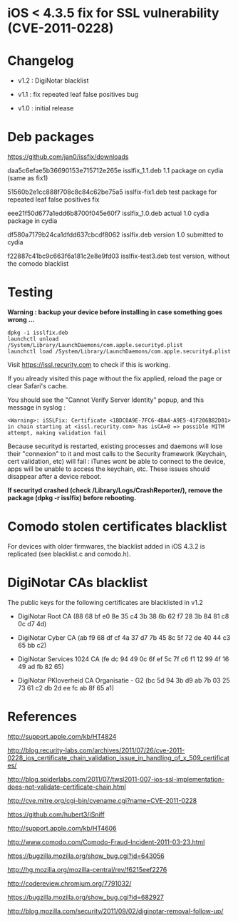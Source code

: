 iOS < 4.3.5 fix for SSL vulnerability (CVE-2011-0228)
=====================================================

Changelog
=========

* v1.2 : DigiNotar blacklist

* v1.1 : fix repeated leaf false positives bug

* v1.0 : initial release

Deb packages
============

https://github.com/jan0/issfix/downloads

daa5c6efae5b36690153e715712e265e  isslfix_1.1.deb
1.1 package on cydia (same as fix1)

51560b2e1cc888f708c8c84c62be75a5  isslfix-fix1.deb
test package for repeated leaf false positives fix

eee21f50d677a1edd6b8700f045e60f7  isslfix_1.0.deb
actual 1.0 cydia package in cydia

df580a7179b24ca1dfdd637cbcdf8062  isslfix.deb
version 1.0 submitted to cydia

f22887c41bc9c663f6a181c2e8e9fd03  isslfix-test3.deb
test version, without the comodo blacklist

Testing
=======

**Warning : backup your device before installing in case something goes wrong ...**

```
dpkg -i isslfix.deb
launchctl unload /System/Library/LaunchDaemons/com.apple.securityd.plist
launchctl load /System/Library/LaunchDaemons/com.apple.securityd.plist
```

Visit https://issl.recurity.com to check if this is working.

If you already visited this page without the fix applied, reload the page or clear Safari's cache.

You should see the "Cannot Verify Server Identity" popup, and this message in syslog :

```
<Warning>: iSSLFix: Certificate <1BDC0A9E-7FC6-4BA4-A9E5-41F206B82D81> in chain starting at <issl.recurity.com> has isCA=0 => possible MITM attempt, making validation fail
```

Because securityd is restarted, existing processes and daemons will lose their "connexion" to it and most calls to the Security framework (Keychain, cert validation, etc) will fail : iTunes wont be able to connect to the device, apps will be unable to access the keychain, etc. These issues should disappear after a device reboot.

**If securityd crashed (check /Library/Logs/CrashReporter/), remove the package (dpkg -r isslfix) before rebooting.**

Comodo stolen certificates blacklist
====================================

For devices with older firmwares, the blacklist added in iOS 4.3.2 is replicated (see blacklist.c and comodo.h).

DigiNotar CAs blacklist
====================================

The public keys for the following certificates are blacklisted in v1.2

* DigiNotar Root CA (88 68 bf e0 8e 35 c4 3b 38 6b 62 f7 28 3b 84 81 c8 0c d7 4d)

* DigiNotar Cyber CA (ab f9 68 df cf 4a 37 d7 7b 45 8c 5f 72 de 40 44 c3 65 bb c2)

* DigiNotar Services 1024 CA (fe dc 94 49 0c 6f ef 5c 7f c6 f1 12 99 4f 16 49 ad fb 82 65)

* DigiNotar PKIoverheid CA Organisatie - G2 (bc 5d 94 3b d9 ab 7b 03 25 73 61 c2 db 2d ee fc ab 8f 65 a1)

References
==========

http://support.apple.com/kb/HT4824

http://blog.recurity-labs.com/archives/2011/07/26/cve-2011-0228_ios_certificate_chain_validation_issue_in_handling_of_x_509_certificates/

http://blog.spiderlabs.com/2011/07/twsl2011-007-ios-ssl-implementation-does-not-validate-certificate-chain.html

http://cve.mitre.org/cgi-bin/cvename.cgi?name=CVE-2011-0228

https://github.com/hubert3/iSniff

http://support.apple.com/kb/HT4606

http://www.comodo.com/Comodo-Fraud-Incident-2011-03-23.html

https://bugzilla.mozilla.org/show_bug.cgi?id=643056

http://hg.mozilla.org/mozilla-central/rev/f6215eef2276

http://codereview.chromium.org/7791032/

https://bugzilla.mozilla.org/show_bug.cgi?id=682927

http://blog.mozilla.com/security/2011/09/02/diginotar-removal-follow-up/

